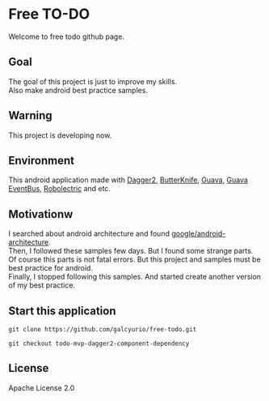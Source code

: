# Free TO-DO
Welcome to free todo github page.

## Goal
The goal of this project is just to improve my skills.<br>
Also make android best practice samples.

## Warning
This project is developing now.

## Environment
This android application made with 
[Dagger2](https://github.com/google/dagger), 
[ButterKnife](https://github.com/JakeWharton/butterknife),
[Guava](https://github.com/google/guava),
[Guava EventBus](https://github.com/google/guava),
[Robolectric](https://github.com/robolectric/robolectric)
and etc.
<br>

## Motivationw
I searched about android architecture and found [google/android-architecture](https://github.com/googlesamples/android-architecture). <br>
Then, I followed these samples few days. But I found some strange parts. Of course this parts is not fatal errors. But this project and samples must be best practice for android.<br>
Finally, I stopped following this samples. And started create another version of my best practice.


## Start this application
````git
git clone https://github.com/galcyurio/free-todo.git

git checkout todo-mvp-dagger2-component-dependency
````

## License
Apache License 2.0
